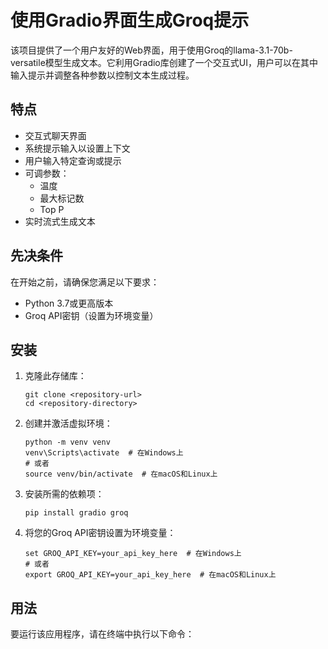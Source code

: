 # 使用Gradio界面生成Groq提示

该项目提供了一个用户友好的Web界面，用于使用Groq的llama-3.1-70b-versatile模型生成文本。它利用Gradio库创建了一个交互式UI，用户可以在其中输入提示并调整各种参数以控制文本生成过程。

## 特点

- 交互式聊天界面
- 系统提示输入以设置上下文
- 用户输入特定查询或提示
- 可调参数：
  - 温度
  - 最大标记数
  - Top P
- 实时流式生成文本

## 先决条件

在开始之前，请确保您满足以下要求：

- Python 3.7或更高版本
- Groq API密钥（设置为环境变量）

## 安装

1. 克隆此存储库：
   ```
   git clone <repository-url>
   cd <repository-directory>
   ```

2. 创建并激活虚拟环境：
   ```
   python -m venv venv
   venv\Scripts\activate  # 在Windows上
   # 或者
   source venv/bin/activate  # 在macOS和Linux上
   ```

3. 安装所需的依赖项：
   ```
   pip install gradio groq
   ```

4. 将您的Groq API密钥设置为环境变量：
   ```
   set GROQ_API_KEY=your_api_key_here  # 在Windows上
   # 或者
   export GROQ_API_KEY=your_api_key_here  # 在macOS和Linux上
   ```

## 用法

要运行该应用程序，请在终端中执行以下命令：

